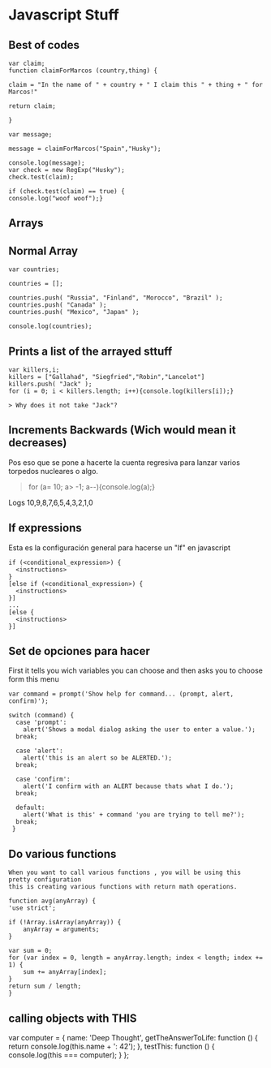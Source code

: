 # Javascript Stuff

## Best of codes

	var claim;
	function claimForMarcos (country,thing) {

	claim = "In the name of " + country + " I claim this " + thing + " for Marcos!"

	return claim;

	}

	var message;

	message = claimForMarcos("Spain","Husky");

	console.log(message);
	var check = new RegExp("Husky");
	check.test(claim);

	if (check.test(claim) == true) {
	console.log("woof woof");}


## Arrays

## Normal Array

	var countries;

	countries = [];

	countries.push( "Russia", "Finland", "Morocco", "Brazil" );
	countries.push( "Canada" );
	countries.push( "Mexico", "Japan" );

	console.log(countries);

## Prints a list of the arrayed sttuff

	var killers,i;
	killers = ["Gallahad", "Siegfried","Robin","Lancelot"]
	killers.push( "Jack" );
	for (i = 0; i < killers.length; i++){console.log(killers[i]);}

	> Why does it not take "Jack"?


## Increments Backwards (Wich would mean it decreases)

Pos eso que se pone a hacerte la cuenta regresiva para lanzar varios torpedos nucleares o algo.

>for (a= 10; a> -1; a--){console.log(a);}

Logs 10,9,8,7,6,5,4,3,2,1,0


## If expressions

Esta es la configuración general para hacerse un "If" en javascript

	if (<conditional_expression>) {
	  <instructions>
	}
	[else if (<conditional_expression>) {
	  <instructions>
	}]
	...
	[else {
	  <instructions>
	}]


## Set de opciones para hacer

First it tells you wich variables you can choose and then asks you to choose form this menu

	var command = prompt('Show help for command... (prompt, alert, confirm)');

	switch (command) {
	  case 'prompt':
	    alert('Shows a modal dialog asking the user to enter a value.');
	  break;

	  case 'alert':
	    alert('this is an alert so be ALERTED.');
	  break;

	  case 'confirm':
	    alert('I confirm with an ALERT because thats what I do.');
	  break;

	  default:
	    alert('What is this' + command 'you are trying to tell me?');
	  break;
	 }

## Do various functions

	When you want to call various functions , you will be using this pretty configuration
	this is creating various functions with return math operations.

	function avg(anyArray) {
	'use strict';

	if (!Array.isArray(anyArray)) {
		anyArray = arguments;
	}

	var sum = 0;
	for (var index = 0, length = anyArray.length; index < length; index += 1) {
		sum += anyArray[index];
	}
	return sum / length;
	}

## calling objects with THIS

var computer = {
  name: 'Deep Thought',
  getTheAnswerToLife: function () {
    return console.log(this.name + ': 42');
  },
  testThis: function () {
    console.log(this === computer);
  }
};
